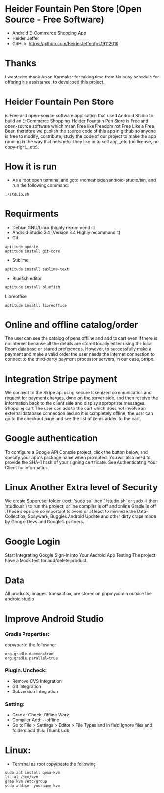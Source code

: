 # Heider Fountain Pen Store (Open Source - Free Software)
- Android E-Commerce Shopping App  
- Heider Jeffer 
- GitHub: https://github.com/HeiderJeffer/fps19112018
# Thanks
I wanted to thank Anjan Karmakar for taking time from his busy schedule  for offering his assistance  to developed this project.
# Heider Fountain Pen Store
is  Free and open-source software application that used Android Studio to build an  E-Commerce Shopping. Heider Fountain Pen Store is Free and open-source software which mean Free like Freedom not Free Like a Free Beer, therefore we publish the source code of this app in github so anyone is free to modify, contribute, study the code of our project to make the app running in the way that he/she/or they like or to sell app,,,etc  (no license, no copy-right,,,etc).

# How it is run
- As a root open terminal and goto /home/heider/android-studio/bin, and run the following command:
```
./stduio.sh
```
# Requirments
- Debian GNU/Linux (highly  recommend it)
- Android Studio 3.4 (Version  3.4 Highly recommand it)
- Git
```
aptitude update
aptitude install git-core
```
- Sublime 
```
aptitude install sublime-text
```
- Bluefish editor
```
aptitude install bluefish
```
Libreoffice
```
aptitude insatll libreoffice
```
# Online and offline catalog/order 
The user can see the catalog of pens offline and add to cart even if there is no internet because all the details are stored locally either using the local Room database or shared preferences. However, to successfully make a payment and make a valid order the user needs the internet connection to connect to the third-party payment processor servers, in our case, Stripe.

# Integration Stripe payment
We connect to the Stripe api using secure tokenized communication and request for payment charges, done on the server side, and then receive the information back to the client side and display appropriate messages.
Shopping cart The user can add to the cart which does not involve an external database connection and so it is completely offline, the user can go to the checkout page and see the list of items added to the cart.

# Google authentication
To configure a Google API Console project, click the button below, and specify your app's package name when prompted. You will also need to provide the SHA-1 hash of your signing certificate. See Authenticating Your Client for information. 

# Linux Another Extra level of Security
We create  Superuser folder (root: ‘sudo su’ then ‘./studio.sh’ or sudo -i then ‘studio.sh’) to run the project, online compiler is off and online Gradle is off .These steps are so important to avoid or at least to minimize the Data-Collection, Spayware, Buggies Android Update and other dirty crape made by Google Devs and Google’s partners.     	 

# Google Login
Start Integrating Google Sign-In into Your Android App 
Testing  The project have a Mock test for add/delete product.

# Data
All products, images, transaction, are stored on phpmyadmin outside the android studio  

# Improve Android Studio
### Gradle Properties:
copy/paste the following:
```
org.gradle.daemon=true
org.gradle.parallel=true
```

### Plugin. Uncheck:
- Remove CVS Integration
- Git Integration
- Subversion Integration

### Setting:
- Gradle: Check: Offline Work
- Compiler Add: --offline
- Go to File > Settings > Editor > File Types and in field Ignore files and folders add this: Thumbs.db;
# Linux:
- Terminal as root copy/paste the following
```
sudo apt install qemu-kvm
ls -al /dev/kvm
grep kvm /etc/group
sudo adduser yourname kvm
```
